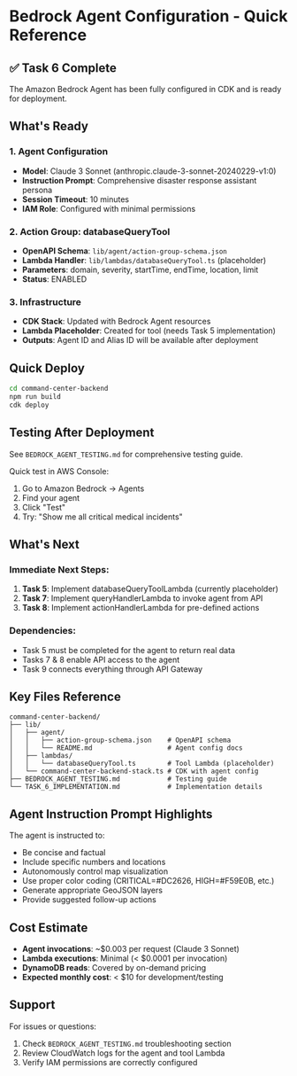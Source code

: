# Bedrock Agent Configuration - Quick Reference

## ✅ Task 6 Complete

The Amazon Bedrock Agent has been fully configured in CDK and is ready for deployment.

## What's Ready

### 1. Agent Configuration
- **Model**: Claude 3 Sonnet (anthropic.claude-3-sonnet-20240229-v1:0)
- **Instruction Prompt**: Comprehensive disaster response assistant persona
- **Session Timeout**: 10 minutes
- **IAM Role**: Configured with minimal permissions

### 2. Action Group: databaseQueryTool
- **OpenAPI Schema**: `lib/agent/action-group-schema.json`
- **Lambda Handler**: `lib/lambdas/databaseQueryTool.ts` (placeholder)
- **Parameters**: domain, severity, startTime, endTime, location, limit
- **Status**: ENABLED

### 3. Infrastructure
- **CDK Stack**: Updated with Bedrock Agent resources
- **Lambda Placeholder**: Created for tool (needs Task 5 implementation)
- **Outputs**: Agent ID and Alias ID will be available after deployment

## Quick Deploy

```bash
cd command-center-backend
npm run build
cdk deploy
```

## Testing After Deployment

See `BEDROCK_AGENT_TESTING.md` for comprehensive testing guide.

Quick test in AWS Console:
1. Go to Amazon Bedrock → Agents
2. Find your agent
3. Click "Test"
4. Try: "Show me all critical medical incidents"

## What's Next

### Immediate Next Steps:
1. **Task 5**: Implement databaseQueryToolLambda (currently placeholder)
2. **Task 7**: Implement queryHandlerLambda to invoke agent from API
3. **Task 8**: Implement actionHandlerLambda for pre-defined actions

### Dependencies:
- Task 5 must be completed for the agent to return real data
- Tasks 7 & 8 enable API access to the agent
- Task 9 connects everything through API Gateway

## Key Files Reference

```
command-center-backend/
├── lib/
│   ├── agent/
│   │   ├── action-group-schema.json    # OpenAPI schema
│   │   └── README.md                   # Agent config docs
│   ├── lambdas/
│   │   └── databaseQueryTool.ts        # Tool Lambda (placeholder)
│   └── command-center-backend-stack.ts # CDK with agent config
├── BEDROCK_AGENT_TESTING.md            # Testing guide
└── TASK_6_IMPLEMENTATION.md            # Implementation details
```

## Agent Instruction Prompt Highlights

The agent is instructed to:
- Be concise and factual
- Include specific numbers and locations
- Autonomously control map visualization
- Use proper color coding (CRITICAL=#DC2626, HIGH=#F59E0B, etc.)
- Generate appropriate GeoJSON layers
- Provide suggested follow-up actions

## Cost Estimate

- **Agent invocations**: ~$0.003 per request (Claude 3 Sonnet)
- **Lambda executions**: Minimal (< $0.0001 per invocation)
- **DynamoDB reads**: Covered by on-demand pricing
- **Expected monthly cost**: < $10 for development/testing

## Support

For issues or questions:
1. Check `BEDROCK_AGENT_TESTING.md` troubleshooting section
2. Review CloudWatch logs for the agent and tool Lambda
3. Verify IAM permissions are correctly configured
